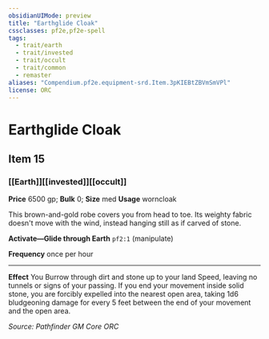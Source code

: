 ```yaml
---
obsidianUIMode: preview
title: "Earthglide Cloak"
cssclasses: pf2e,pf2e-spell
tags:
  - trait/earth
  - trait/invested
  - trait/occult
  - trait/common
  - remaster
aliases: "Compendium.pf2e.equipment-srd.Item.3pKIEBtZBVmSmVPl"
license: ORC
---
```

# Earthglide Cloak
## Item 15
### [[Earth]][[invested]][[occult]]


**Price** 6500 gp; 
**Bulk** 0; **Size** med
**Usage** worncloak

This brown-and-gold robe covers you from head to toe. Its weighty fabric doesn't move with the wind, instead hanging still as if carved of stone.

**Activate—Glide through Earth** `pf2:1` (manipulate)

**Frequency** once per hour

* * *

**Effect** You Burrow through dirt and stone up to your land Speed, leaving no tunnels or signs of your passing. If you end your movement inside solid stone, you are forcibly expelled into the nearest open area, taking 1d6 bludgeoning damage for every 5 feet between the end of your movement and the open area.

*Source: Pathfinder GM Core*
*ORC*